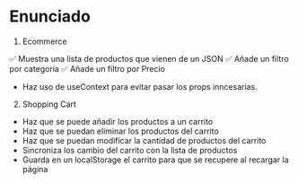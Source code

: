 # Enunciado

1. Ecommerce

✅ Muestra una lista de productos que vienen de un JSON
✅ Añade un filtro por categoria
✅ Añade un filtro por Precio

- Haz uso de useContext para evitar pasar los props inncesarias.

2. Shopping Cart

- Haz que se puede añadir los productos a un carrito
- Haz que se puedan eliminar los productos del carrito
- Haz que se puedan modificar la cantidad de productos del carrito
- Sincroniza los cambio del carrito con la lista de productos
- Guarda en un localStorage el carrito para que se recupere al recargar la página